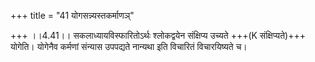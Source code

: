 +++
title = "41 योगसन्न्यस्तकर्माणञ्"

+++
।।4.41।। सकलाध्यायविस्फारितोऽर्थः श्लोकद्वयेन संक्षिप्य उच्यते +++(K संक्षिप्यते)+++ योगेति। योगेनैव कर्मणां संन्यास उपपद्यते नान्यथा इति विचारितं विचारयिष्यते च।
